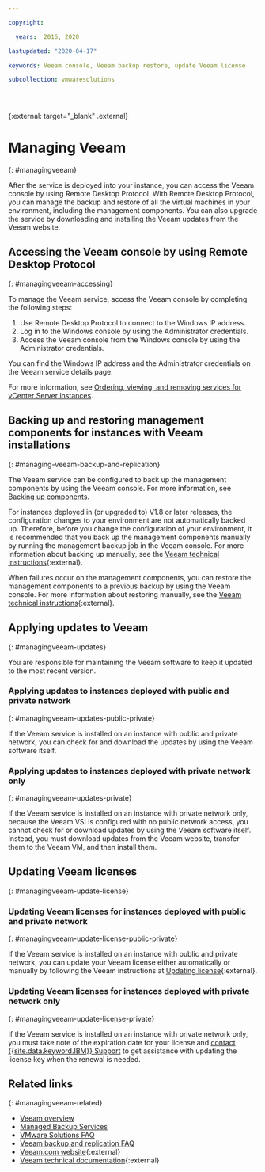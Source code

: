 ```yaml
---

copyright:

  years:  2016, 2020

lastupdated: "2020-04-17"

keywords: Veeam console, Veeam backup restore, update Veeam license

subcollection: vmwaresolutions


---
```


{:external: target="_blank" .external}

# Managing Veeam
{: #managingveeam}

After the service is deployed into your instance, you can access the Veeam console by using Remote Desktop Protocol. With Remote Desktop Protocol, you can manage the backup and restore of all the virtual machines in your environment, including the management components. You can also upgrade the service by downloading and installing the Veeam updates from the Veeam website.

## Accessing the Veeam console by using Remote Desktop Protocol
{: #managingveeam-accessing}

To manage the Veeam service, access the Veeam console by completing the following steps:
1. Use Remote Desktop Protocol to connect to the Windows IP address.
2. Log in to the Windows console by using the Administrator credentials.
3. Access the Veeam console from the Windows console by using the Administrator credentials.

You can find the Windows IP address and the Administrator credentials on the Veeam service details page.

For more information, see [Ordering, viewing, and removing services for vCenter Server instances](/docs/vmwaresolutions?topic=vmwaresolutions-vc_addingremovingservices).

## Backing up and restoring management components for instances with Veeam installations
{: #managing-veeam-backup-and-replication}

The Veeam service can be configured to back up the management components by using the Veeam console. For more information, see [Backing up components](/docs/vmwaresolutions?topic=vmwaresolutions-solution_backingup).

For instances deployed in (or upgraded to) V1.8 or later releases, the configuration changes to your environment are not automatically backed up. Therefore, before you change the configuration of your environment, it is recommended that you back up the management components manually by running the management backup job in the Veeam console. For more information about backing up manually, see the [Veeam technical instructions](https://helpcenter.veeam.com/backup/vsphere/scheduing_manual.html){:external}.

When failures occur on the management components, you can restore the management components to a previous backup by using the Veeam console. For more information about restoring manually, see the [Veeam technical instructions]( https://helpcenter.veeam.com/backup/vsphere/performing_full_recovery.html){:external}.

## Applying updates to Veeam
{: #managingveeam-updates}

You are responsible for maintaining the Veeam software to keep it updated to the most recent version.

### Applying updates to instances deployed with public and private network
{: #managingveeam-updates-public-private}

If the Veeam service is installed on an instance with public and private network, you can check for and download the updates by using the Veeam software itself.

### Applying updates to instances deployed with private network only
{: #managingveeam-updates-private}

If the Veeam service is installed on an instance with private network only, because the Veeam VSI is configured with no public network access, you cannot check for or download updates by using the Veeam software itself. Instead, you must download updates from the Veeam website, transfer them to the Veeam VM, and then install them.

## Updating Veeam licenses
{: #managingveeam-update-license}

### Updating Veeam licenses for instances deployed with public and private network
{: #managingveeam-update-license-public-private}

If the Veeam service is installed on an instance with public and private network, you can update your Veeam license either automatically or manually by following the Veeam instructions at [Updating license]( https://helpcenter.veeam.com/docs/backup/vsphere/license_update.html){:external}.

### Updating Veeam licenses for instances deployed with private network only
{: #managingveeam-update-license-private}

If the Veeam service is installed on an instance with private network only, you must take note of the expiration date for your license and [contact {{site.data.keyword.IBM}} Support](/docs/vmwaresolutions?topic=vmwaresolutions-trbl_support) to get assistance with updating the license key when the renewal is needed.

## Related links
{: #managingveeam-related}

* [Veeam overview](/docs/vmwaresolutions?topic=vmwaresolutions-veeam_considerations)
* [Managed Backup Services](/docs/vmwaresolutions?topic=vmwaresolutions-managing_veeam_services)
* [VMware Solutions FAQ](/docs/vmwaresolutions?topic=vmwaresolutions-faq-vmwaresolutions)
* [Veeam backup and replication FAQ](/docs/virtualization?topic=Virtualization-faqs-veeam-backup-and-replication)
* [Veeam.com website](https://www.veeam.com/){:external}
* [Veeam technical documentation](https://www.veeam.com/documentation-guides-datasheets.html){:external}
